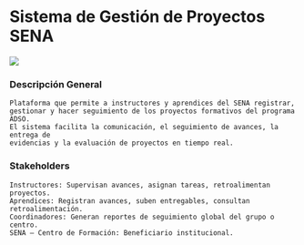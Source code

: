 # Sistema de Gestión de Proyectos SENA

![](img/1(3).png)

### Descripción General
    Plataforma que permite a instructores y aprendices del SENA registrar, 
    gestionar y hacer seguimiento de los proyectos formativos del programa ADSO. 
    El sistema facilita la comunicación, el seguimiento de avances, la entrega de 
    evidencias y la evaluación de proyectos en tiempo real.

### Stakeholders
    Instructores: Supervisan avances, asignan tareas, retroalimentan proyectos.
    Aprendices: Registran avances, suben entregables, consultan retroalimentación.
    Coordinadores: Generan reportes de seguimiento global del grupo o centro.
    SENA – Centro de Formación: Beneficiario institucional.


